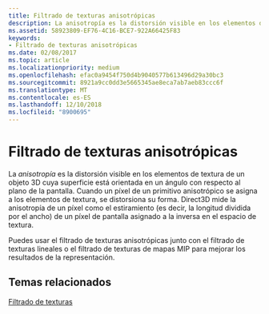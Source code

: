 ```yaml
---
title: Filtrado de texturas anisotrópicas
description: La anisotropía es la distorsión visible en los elementos de textura de un objeto 3D cuya superficie está orientada en un ángulo con respecto al plano de la pantalla. Cuando un píxel de un primitivo anisotrópico se asigna a los elementos de textura, se distorsiona su forma.
ms.assetid: 58923809-EF76-4C16-BCE7-922A66425F83
keywords:
- Filtrado de texturas anisotrópicas
ms.date: 02/08/2017
ms.topic: article
ms.localizationpriority: medium
ms.openlocfilehash: efac0a9454f750d4b9040577b613496d29a30bc3
ms.sourcegitcommit: 8921a9cc0dd3e5665345ae8eca7ab7aeb83ccc6f
ms.translationtype: MT
ms.contentlocale: es-ES
ms.lasthandoff: 12/10/2018
ms.locfileid: "8900695"
---
```

# <a name="anisotropic-texture-filtering"></a>Filtrado de texturas anisotrópicas


La *anisotropía* es la distorsión visible en los elementos de textura de un objeto 3D cuya superficie está orientada en un ángulo con respecto al plano de la pantalla. Cuando un píxel de un primitivo anisotrópico se asigna a los elementos de textura, se distorsiona su forma. Direct3D mide la anisotropía de un píxel como el estiramiento (es decir, la longitud dividida por el ancho) de un píxel de pantalla asignado a la inversa en el espacio de textura.

Puedes usar el filtrado de texturas anisotrópicas junto con el filtrado de texturas lineales o el filtrado de texturas de mapas MIP para mejorar los resultados de la representación.

## <a name="span-idrelated-topicsspanrelated-topics"></a><span id="related-topics"></span>Temas relacionados


[Filtrado de texturas](texture-filtering.md)

 

 




